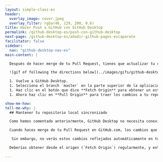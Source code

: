 ```yaml
---
layout: simple-class-es
header:
  overlay_image: cover.jpeg
  overlay_filter: rgba(46, 129, 200, 0.6)
title: Hacer Push a GitHub con GitHub Desktop
permalink: /github-desktop-es/push-con-github-desktop
next-page: /github-desktop-es/añadir-github-pages-escaparate
facilitator: false
sidebar:
  nav: "github-desktop-nav-es"
main-content: |

  Después de hacer merge de tu Pull Request, tienes que actualizar tu copia local del repositorio.

  ![gif of following the directions below](../images/gifs/github-desktop/sync-changes.gif)

  1. Vuelve a GitHub Desktop.
  1. Selecciona el branch `master` en la parte superior de la aplicación.
  1. Haz clic en el botón que dice **Fetch Origin** para obtener un estado actualizado sobre el repositorio remoto.
  1. Ahora haz clic en **Pull Origin** para traer los cambios a tu repositorio local.

show-me-how:
tell-me-why: |
  ## Mantener tu repositorio local sincronizado

  Como hemos comentado anteriormente, GitHub Desktop no necesita conexión a internet, lo que significa que no se comunica con repositorios remotos a no ser que se le indique expresamente que lo haga.

  Cuando haces merge de tu Pull Request en GitHub.com, los cambios que hiciste localmente se combinan con el branch `master` en el repositorio _remoto_ en GitHub.

   Sin embargo, no verás estos cambios reflejados automáticamente en tu copia local del repositorio hasta que lo actualices desde _origin_.

  Deberías obtener desde el origen (`Fetch Origin`) regularmente, y entonces hacer `pull` o `push` según sea necesario para asegurarte de que siempre estás trabajando con las copias más recientes de los archivos de tu repositorio.
  
---
```

